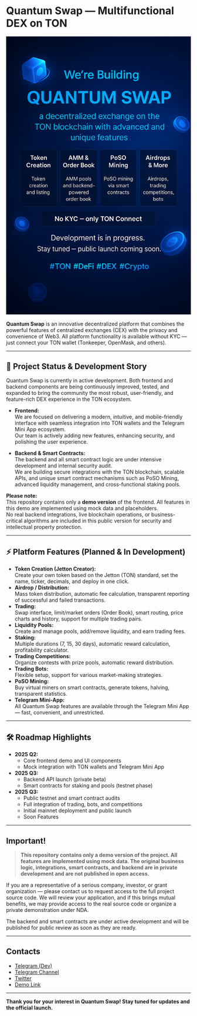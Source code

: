 # Quantum Swap — Multifunctional DEX on TON

![Quantum Swap Dashboard Screenshot](public/screenshots/post.png)

**Quantum Swap** is an innovative decentralized platform that combines the powerful features of centralized exchanges (CEX) with the privacy and convenience of Web3. All platform functionality is available without KYC — just connect your TON wallet (Tonkeeper, OpenMask, and others).

---

## 🚀 Project Status & Development Story

Quantum Swap is currently in active development. Both frontend and backend components are being continuously improved, tested, and expanded to bring the community the most robust, user-friendly, and feature-rich DEX experience in the TON ecosystem.

- **Frontend:**  
  We are focused on delivering a modern, intuitive, and mobile-friendly interface with seamless integration into TON wallets and the Telegram Mini App ecosystem.  
  Our team is actively adding new features, enhancing security, and polishing the user experience.

- **Backend & Smart Contracts:**  
  The backend and all smart contract logic are under intensive development and internal security audit.  
  We are building secure integrations with the TON blockchain, scalable APIs, and unique smart contract mechanisms such as PoSO Mining, advanced liquidity management, and cross-functional staking pools.

**Please note:**  
This repository contains only a **demo version** of the frontend. All features in this demo are implemented using mock data and placeholders.  
No real backend integrations, live blockchain operations, or business-critical algorithms are included in this public version for security and intellectual property protection.

---

## ⚡️ Platform Features (Planned & In Development)

- **Token Creation (Jetton Creator):**  
  Create your own token based on the Jetton (TON) standard, set the name, ticker, decimals, and deploy in one click.
- **Airdrop / Distribution:**  
  Mass token distribution, automatic fee calculation, transparent reporting of successful and failed transactions.
- **Trading:**  
  Swap interface, limit/market orders (Order Book), smart routing, price charts and history, support for multiple trading pairs.
- **Liquidity Pools:**  
  Create and manage pools, add/remove liquidity, and earn trading fees.
- **Staking:**  
  Multiple durations (7, 15, 30 days), automatic reward calculation, profitability calculator.
- **Trading Competitions:**  
  Organize contests with prize pools, automatic reward distribution.
- **Trading Bots:**  
  Flexible setup, support for various market-making strategies.
- **PoSO Mining:**  
  Buy virtual miners on smart contracts, generate tokens, halving, transparent statistics.
- **Telegram Mini-App:**  
  All Quantum Swap features are available through the Telegram Mini App — fast, convenient, and unrestricted.

---

## 🛠️ Roadmap Highlights

- **2025 Q2:**  
  - Core frontend demo and UI components
  - Mock integration with TON wallets and Telegram Mini App
- **2025 Q3:**  
  - Backend API launch (private beta)
  - Smart contracts for staking and pools (testnet phase)
- **2025 Q3:**  
  - Public testnet and smart contract audits
  - Full integration of trading, bots, and competitions
  - Initial mainnet deployment and public launch
  - Soon Features
---

## Important!

> **This repository contains only a demo version of the project. All features are implemented using mock data. The original business logic, integrations, smart contracts, and backend are in private development and are not published in open access.**

If you are a representative of a serious company, investor, or grant organization — please contact us to request access to the full project source code. We will review your application, and if this brings mutual benefits, we may provide access to the real source code or organize a private demonstration under NDA.

The backend and smart contracts are under active development and will be published for public review as soon as they are ready.

---

## Contacts

- [Telegram (Dev)](https://t.me/Vahe_Ar)
- [Telegram Channel](https://t.me/q_swap)
- [Twitter](https://x.com/QuantSwap)
- [Demo Link](https://qswap.fi/)


---


**Thank you for your interest in Quantum Swap! Stay tuned for updates and the official launch.**
